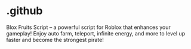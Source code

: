 # .github
Blox Fruits Script – a powerful script for Roblox that enhances your gameplay! Enjoy auto farm, teleport, infinite energy, and more to level up faster and become the strongest pirate!
